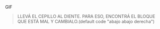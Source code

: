 <gs-toolbox toolbox-url="https://gobstones.runners.mumuki.io/assets/minimal-kindergarten-toolbox.xml"></gs-toolbox>

<gs-attire attire-url="https://raw.githubusercontent.com/MumukiProject/mumuki-guia-gobstones-primeros-programas-kinder/master/assets/attires/config_1603206898114.json"></gs-attire>

GIF

> LLEVÁ EL CEPILLO AL DIENTE. PARA ESO, ENCONTRÁ EL BLOQUE QUE ESTÁ MAL Y CAMBIALO.(default code "abajo abajo derecha")